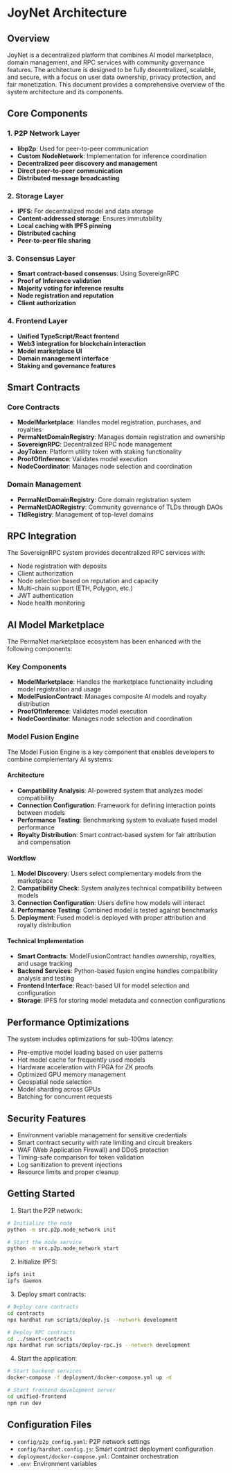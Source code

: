 # JoyNet Architecture

## Overview

JoyNet is a decentralized platform that combines AI model marketplace, domain management, and RPC services with community governance features. The architecture is designed to be fully decentralized, scalable, and secure, with a focus on user data ownership, privacy protection, and fair monetization. This document provides a comprehensive overview of the system architecture and its components.

## Core Components

### 1. P2P Network Layer
- **libp2p**: Used for peer-to-peer communication
- **Custom NodeNetwork**: Implementation for inference coordination
- **Decentralized peer discovery and management**
- **Direct peer-to-peer communication**
- **Distributed message broadcasting**

### 2. Storage Layer
- **IPFS**: For decentralized model and data storage
- **Content-addressed storage**: Ensures immutability
- **Local caching with IPFS pinning**
- **Distributed caching**
- **Peer-to-peer file sharing**

### 3. Consensus Layer
- **Smart contract-based consensus**: Using SovereignRPC
- **Proof of Inference validation**
- **Majority voting for inference results**
- **Node registration and reputation**
- **Client authorization**

### 4. Frontend Layer
- **Unified TypeScript/React frontend**
- **Web3 integration for blockchain interaction**
- **Model marketplace UI**
- **Domain management interface**
- **Staking and governance features**

## Smart Contracts

### Core Contracts
- **ModelMarketplace**: Handles model registration, purchases, and royalties
- **PermaNetDomainRegistry**: Manages domain registration and ownership
- **SovereignRPC**: Decentralized RPC node management
- **JoyToken**: Platform utility token with staking functionality
- **ProofOfInference**: Validates model execution
- **NodeCoordinator**: Manages node selection and coordination

### Domain Management
- **PermaNetDomainRegistry**: Core domain registration system
- **PermaNetDAORegistry**: Community governance of TLDs through DAOs
- **TldRegistry**: Management of top-level domains

## RPC Integration

The SovereignRPC system provides decentralized RPC services with:
- Node registration with deposits
- Client authorization
- Node selection based on reputation and capacity
- Multi-chain support (ETH, Polygon, etc.)
- JWT authentication
- Node health monitoring

## AI Model Marketplace

The PermaNet marketplace ecosystem has been enhanced with the following components:

### Key Components
- **ModelMarketplace**: Handles the marketplace functionality including model registration and usage
- **ModelFusionContract**: Manages composite AI models and royalty distribution
- **ProofOfInference**: Validates model execution
- **NodeCoordinator**: Manages node selection and coordination

### Model Fusion Engine

The Model Fusion Engine is a key component that enables developers to combine complementary AI systems:

#### Architecture
- **Compatibility Analysis**: AI-powered system that analyzes model compatibility
- **Connection Configuration**: Framework for defining interaction points between models
- **Performance Testing**: Benchmarking system to evaluate fused model performance
- **Royalty Distribution**: Smart contract-based system for fair attribution and compensation

#### Workflow
1. **Model Discovery**: Users select complementary models from the marketplace
2. **Compatibility Check**: System analyzes technical compatibility between models
3. **Connection Configuration**: Users define how models will interact
4. **Performance Testing**: Combined model is tested against benchmarks
5. **Deployment**: Fused model is deployed with proper attribution and royalty distribution

#### Technical Implementation
- **Smart Contracts**: ModelFusionContract handles ownership, royalties, and usage tracking
- **Backend Services**: Python-based fusion engine handles compatibility analysis and testing
- **Frontend Interface**: React-based UI for model selection and configuration
- **Storage**: IPFS for storing model metadata and connection configurations

## Performance Optimizations

The system includes optimizations for sub-100ms latency:
- Pre-emptive model loading based on user patterns
- Hot model cache for frequently used models
- Hardware acceleration with FPGA for ZK proofs
- Optimized GPU memory management
- Geospatial node selection
- Model sharding across GPUs
- Batching for concurrent requests

## Security Features

- Environment variable management for sensitive credentials
- Smart contract security with rate limiting and circuit breakers
- WAF (Web Application Firewall) and DDoS protection
- Timing-safe comparison for token validation
- Log sanitization to prevent injections
- Resource limits and proper cleanup

## Getting Started

1. Start the P2P network:
```bash
# Initialize the node
python -m src.p2p.node_network init

# Start the node service
python -m src.p2p.node_network start
```

2. Initialize IPFS:
```bash
ipfs init
ipfs daemon
```

3. Deploy smart contracts:
```bash
# Deploy core contracts
cd contracts
npx hardhat run scripts/deploy.js --network development

# Deploy RPC contracts
cd ../smart-contracts
npx hardhat run scripts/deploy-rpc.js --network development
```

4. Start the application:
```bash
# Start backend services
docker-compose -f deployment/docker-compose.yml up -d

# Start frontend development server
cd unified-frontend
npm run dev
```

## Configuration Files
- `config/p2p_config.yaml`: P2P network settings
- `config/hardhat.config.js`: Smart contract deployment configuration
- `deployment/docker-compose.yml`: Container orchestration
- `.env`: Environment variables